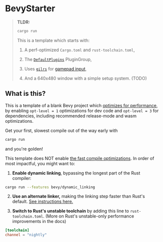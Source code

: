 # BevyStarter

> **TLDR:**
>
> ```sh
> cargo run
> ```
> 
> This is a template which starts with:
> 
> 1. A perf-optimized `Cargo.toml` and `rust-toolchain.toml`,
> 
> 2. The [`DefaultPlugins`](https://docs.rs/bevy/latest/bevy/struct.DefaultPlugins.html) PluginGroup,
>
> 3. Uses [`gilrs`](https://gitlab.com/gilrs-project/gilrs) for [gamepad input](https://bevy-cheatbook.github.io/input/gamepad.html), 
> 
> 4. And a 640x480 window with a simple setup system. (TODO)


## What is this?

This is a template of a blank Bevy project which [optimizes for performance](https://bevyengine.org/learn/quick-start/getting-started/setup/#compile-with-performance-optimizations), by enabling `opt-level = 1` optimizations for dev code and `opt-level = 3` for dependencies, including recommended release-mode and wasm optimizations.

Get your first, slowest compile out of the way early with

```sh
cargo run
```
and you're golden!

This template does NOT enable [the fast compile optimizations](https://bevyengine.org/learn/quick-start/getting-started/setup/#enable-fast-compiles-optional). In order of most impactful, you might want to:
 

1. **Enable dynamic linking**, bypassing the longest part of the Rust compiler:

```sh
cargo run --features bevy/dynamic_linking
```

2. **Use an alternate linker,** making the linking step faster than Rust's default. [See instructions here.](https://bevyengine.org/learn/quick-start/getting-started/setup/#alternative-linkers)

3. **Switch to Rust's unstable toolchain** by adding this line to `rust-toolchain.toml`. (More on Rust's unstable-only performance improvements in the docs)

```toml
[toolchain]
channel = "nightly"
```
